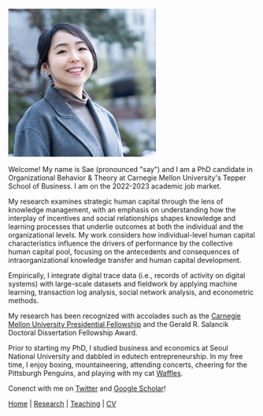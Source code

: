 ![Sae-Seul Park](saeseulpark.jpg)

Welcome! My name is Sae (pronounced "say") and I am a PhD candidate in Organizational Behavior & Theory at Carnegie Mellon University's Tepper School of Business. I am on the 2022-2023 academic job market.

My research examines strategic human capital through the lens of knowledge management, with an emphasis on understanding how the interplay of incentives and social relationships shapes knowledge and learning processes that underlie outcomes at both the individual and the organizational levels. My work considers how individual-level human capital characteristics influence the drivers of performance by the collective human capital pool, focusing on the antecedents and consequences of intraorganizational knowledge transfer and human capital development.

Empirically, I integrate digital trace data (i.e., records of activity on digital systems) with large-scale datasets and fieldwork by applying machine learning, transaction log analysis, social network analysis, and econometric methods.

My research has been recognized with accolades such as the [Carnegie Mellon University Presidential Fellowship](https://www.cmu.edu/tepper/news/stories/2021/april/phd-fellowships-awarded.html) and the Gerald R. Salancik Doctoral Dissertation Fellowship Award.

Prior to starting my PhD, I studied business and economics at Seoul National University and dabbled in edutech entrepreneurship. In my free time, I enjoy boxing, mountaineering, attending concerts, cheering for the Pittsburgh Penguins, and playing with my cat [Waffles](WafflesPark.jpg).

Conenct with me on [Twitter](https://www.twitter.com/sae_park_) and [Google Scholar](https://scholar.google.com/citations?user=2gHkfJcAAAAJ&hl=en)!

[Home](./index.html) | [Research](./research.html) | [Teaching](./teaching.html) | [CV](./CV.html)  
